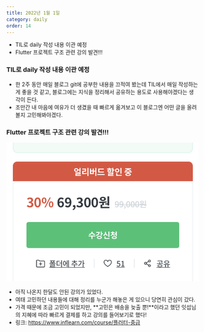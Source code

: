 ```yaml
---
title: 2022년 1월 1일
category: daily
order: 14
---
```


- TIL로 daily 작성 내용 이관 예정
- Flutter 프로젝트 구조 관련 강의 발견!!!

### TIL로 daily 작성 내용 이관 예정
- 한 2주 동안 매일 블로그 git에 공부한 내용을 끄적여 봤는데 TIL에서 매일 작성하는게 좋을 것 같고, 블로그에는 지식을 정리해서 공유하는 용도로 사용해야겠다는 생각이 든다.
- 조만간 내 마음에 여유가 더 생겼을 때 빠르게 옮겨보고 이 블로그엔 어떤 글을 올려볼지 고민해봐야겠다.

### Flutter 프로젝트 구조 관련 강의 발견!!!
![이미지](../../images/flutter_lecture.png)

- 아직 나온지 한달도 안된 강의가 있었다.
- 여태 고민하던 내용들에 대해 정리를 누군가 해놓은 게 있으니 당연히 관심이 갔다.
- 가격 때문에 조금 고민이 되었지만, **고민은 배송을 늦출 뿐!**이라고 했던 잇섭님의 지혜에 따라 빠르게 결제를 하고 강의를 들어보기로 했다!
- 링크: https://www.inflearn.com/course/플러터-중급
